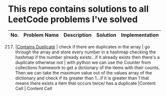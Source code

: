 # This repo contains solutions to all LeetCode problems I've solved

| No. | Problem Name | Description | Solution | Implementation |
| --- | ------------ | ----------- | -------- | -------------- |

217. |[Contains Duplicate](leetcode/containsDuplicate/containsDuplicate.py)  | check if there are duplicates in the array | go through the array and store every number in a hashmap checking the hashmap if the number already exists...if it already exists then there's a duplicate otherwise not | with python we can use the Counter from collections framework to get a dictionary of the items with their counts. Then we can take the maximum value out of the values array of the dictionary and check if its greater than 1...if it is greater than 1 that means there exists a item that occurs twice/ has a duplicate
            |Content Cell  | Content Cell
